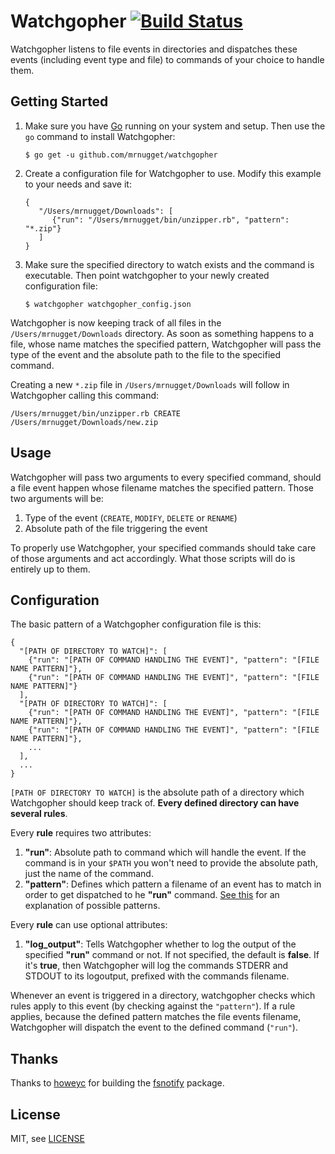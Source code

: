 # Watchgopher [![Build Status](https://travis-ci.org/mrnugget/watchgopher.png)](https://travis-ci.org/mrnugget/watchgopher)

Watchgopher listens to file events in directories and dispatches these events
(including event type and file) to commands of your choice to handle them.

## Getting Started

1. Make sure you have [Go](http://golang.org/) running on your system and setup.
   Then use the `go` command to install Watchgopher:

    `$ go get -u github.com/mrnugget/watchgopher`

2. Create a configuration file for Watchgopher to use. Modify this example to
   your needs and save it:

   ```
   {
      "/Users/mrnugget/Downloads": [
         {"run": "/Users/mrnugget/bin/unzipper.rb", "pattern": "*.zip"}
      ]
   }
   ```

3. Make sure the specified directory to watch exists and the command is
   executable. Then point watchgopher to your newly created configuration file:
  
    `$ watchgopher watchgopher_config.json`

Watchgopher is now keeping track of all files in the `/Users/mrnugget/Downloads`
directory. As soon as something happens to a file, whose name matches the
specified pattern, Watchgopher will pass the type of the event and the absolute
path to the file to the specified command.

Creating a new `*.zip` file in `/Users/mrnugget/Downloads` will follow in
Watchgopher calling this command: 

  `/Users/mrnugget/bin/unzipper.rb CREATE /Users/mrnugget/Downloads/new.zip`

## Usage

Watchgopher will pass two arguments to every specified command, should a file
event happen whose filename matches the specified pattern. Those two arguments
will be:

1. Type of the event (`CREATE`, `MODIFY`, `DELETE` or `RENAME`)
2. Absolute path of the file triggering the event

To properly use Watchgopher, your specified commands should take care of those
arguments and act accordingly. What those scripts will do is entirely up to
them.

## Configuration

The basic pattern of a Watchgopher configuration file is this:

```
{
  "[PATH OF DIRECTORY TO WATCH]": [
    {"run": "[PATH OF COMMAND HANDLING THE EVENT]", "pattern": "[FILE NAME PATTERN]"},
    {"run": "[PATH OF COMMAND HANDLING THE EVENT]", "pattern": "[FILE NAME PATTERN]"}
  ],
  "[PATH OF DIRECTORY TO WATCH]": [
    {"run": "[PATH OF COMMAND HANDLING THE EVENT]", "pattern": "[FILE NAME PATTERN]"},
    {"run": "[PATH OF COMMAND HANDLING THE EVENT]", "pattern": "[FILE NAME PATTERN]"},
    ...
  ],
  ...
}
```

`[PATH OF DIRECTORY TO WATCH]` is the absolute path of a directory which
Watchgopher should keep track of. **Every defined directory can have
several rules**.

Every **rule** requires two attributes:

1. **"run"**: Absolute path to command which will handle the event. If the
   command is in your `$PATH` you won't need to provide the absolute path, just
   the name of the command.
2. **"pattern"**: Defines which pattern a filename of an event has to match in
   order to get dispatched to he **"run"** command. [See
   this](http://golang.org/pkg/path/filepath/#Match) for an explanation of possible
   patterns.

Every **rule** can use optional attributes:

1. **"log_output"**: Tells Watchgopher whether to log the output of the
   specified **"run"** command or not. If not specified, the default is
   **false**. If it's **true**, then Watchgopher will log the commands STDERR and
   STDOUT to its logoutput, prefixed with the commands filename.

Whenever an event is triggered in a directory, watchgopher checks which rules
apply to this event (by checking against the `"pattern"`). If a rule applies,
because the defined pattern matches the file events filename, Watchgopher will
dispatch the event to the defined command (`"run"`).

## Thanks

Thanks to [howeyc](https://github.com/howeyc) for building the
[fsnotify](https://github.com/howeyc/fsnotify) package.

## License

MIT, see [LICENSE](LICENSE)
